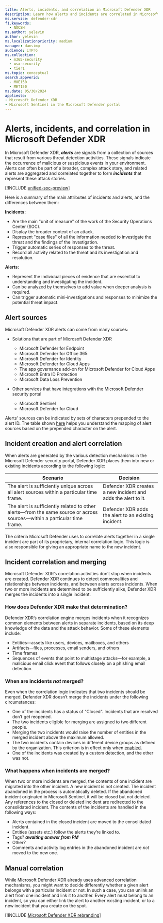 ```yaml
---
title: Alerts, incidents, and correlation in Microsoft Defender XDR
description: Learn how alerts and incidents are correlated in Microsoft Defender XDR.
ms.service: defender-xdr
f1.keywords: 
  - NOCSH
ms.author: yelevin
author: yelevin
ms.localizationpriority: medium
manager: dansimp
audience: ITPro
ms.collection: 
  - m365-security
  - usx-security
  - tier1
ms.topic: conceptual
search.appverid: 
  - MOE150
  - MET150
ms.date: 05/30/2024
appliesto: 
- Microsoft Defender XDR 
- Microsoft Sentinel in the Microsoft Defender portal
---
```


# Alerts, incidents, and correlation in Microsoft Defender XDR

In Microsoft Defender XDR, ***alerts*** are signals from a collection of sources that result from various threat detection activities. These signals indicate the occurrence of malicious or suspicious events in your environment. Alerts can often be part of a broader, complex attack story, and related alerts are aggregated and correlated together to form ***incidents*** that represent these attack stories.

[!INCLUDE [unified-soc-preview](../includes/unified-soc-preview.md)]

Here is a summary of the main attributes of incidents and alerts, and the differences between them:

**Incidents:**

- Are the main "unit of measure" of the work of the Security Operations Center (SOC).
- Display the broader context of an attack.
- Represent "case files" of all the information needed to investigate the threat and the findings of the investigation.
- Trigger automatic series of responses to the threat.
- Record all activity related to the threat and its investigation and resolution.

**Alerts:**

- Represent the individual pieces of evidence that are essential to understanding and investigating the incident.
- Can be analyzed by themselves to add value when deeper analysis is required.
- Can trigger automatic mini-investigations and responses to minimize the potential threat impact.

## Alert sources

Microsoft Defender XDR alerts can come from many sources:

- Solutions that are part of Microsoft Defender XDR
  - Microsoft Defender for Endpoint
  - Microsoft Defender for Office 365
  - Microsoft Defender for Identity
  - Microsoft Defender for Cloud Apps
  - The app governance add-on for Microsoft Defender for Cloud Apps
  - Microsoft Entra ID Protection
  - Microsoft Data Loss Prevention

- Other services that have integrations with the Microsoft Defender security portal
  - Microsoft Sentinel
  - Microsoft Defender for Cloud

Alerts' sources can be indicated by sets of characters prepended to the alert ID. The table shown [here](link) helps you understand the mapping of alert sources based on the prepended character on the alert.

## Incident creation and alert correlation

When alerts are generated by the various detection mechanisms in the Microsoft Defender security portal, Defender XDR places them into new or existing incidents according to the following logic:

| Scenario | Decision |
| -------- | -------- |
| The alert is sufficiently unique across all alert sources within a particular time frame. | Defender XDR creates a new incident and adds the alert to it. |
| The alert is sufficiently related to other alerts&mdash;from the same source or across sources&mdash;within a particular time frame. | Defender XDR adds the alert to an existing incident. |

The criteria Microsoft Defender uses to correlate alerts together in a single incident are part of its proprietary, internal correlation logic. This logic is also responsible for giving an appropriate name to the new incident.

## Incident correlation and merging

Microsoft Defender XDR’s correlation activities don’t stop when incidents are created. Defender XDR continues to detect commonalities and relationships between incidents, and between alerts across incidents. When two or more incidents are determined to be sufficiently alike, Defender XDR merges the incidents into a single incident.

### How does Defender XDR make that determination?

Defender XDR’s correlation engine merges incidents when it recognizes common elements between alerts in separate incidents, based on its deep knowledge of the data and the attack behavior. Some of these elements include:

- Entities&mdash;assets like users, devices, mailboxes, and others
- Artifacts&mdash;files, processes, email senders, and others
- Time frames
- Sequences of events that point to multistage attacks&mdash;for example, a malicious email click event that follows closely on a phishing email detection.

### When are incidents *not* merged?

Even when the correlation logic indicates that two incidents should be merged, Defender XDR doesn’t merge the incidents under the following circumstances:

- One of the incidents has a status of "Closed". Incidents that are resolved don’t get reopened.
- The two incidents eligible for merging are assigned to two different people.
- Merging the two incidents would raise the number of entities in the merged incident above the maximum allowed.
- The two incidents contain devices in different device groups as defined by the organization. This criterion is in effect only when [enabled](link-to-procedure).
- One of the incidents was created by a custom detection, and the other was not.

### What happens when incidents are merged?

When two or more incidents are merged, the contents of one incident are migrated into the other incident. A new incident is not created. The incident abandoned in the process is automatically deleted. If the abandoned incident originated in Microsoft Sentinel, it will be closed but not deleted. Any references to the closed or deleted incident are redirected to the consolidated incident. The contents of the incidents are handled in the following ways:

- Alerts contained in the closed incident are moved to the consolidated incident.
- Entities (assets etc.) follow the alerts they’re linked to.
- Tags? ***awaiting answer from PM***
- Other?
- Comments and activity log entries in the abandoned incident are *not* moved to the new one.

## Manual correlation

While Microsoft Defender XDR already uses advanced correlation mechanisms, you might want to decide differently whether a given alert belongs with a particular incident or not. In such a case, you can unlink an alert from one incident and link it to another. Every alert must belong to an incident, so you can either link the alert to another existing incident, or to a new incident that you create on the spot.

[!INCLUDE [Microsoft Defender XDR rebranding](../includes/defender-m3d-techcommunity.md)]
